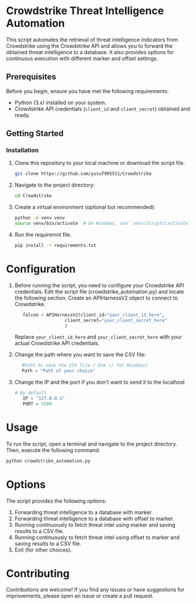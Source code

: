 # Crowdstrike Threat Intelligence Automation

This script automates the retrieval of threat intelligence indicators from Crowdstrike using the Crowdstrike API and allows you to forward the obtained threat intelligence to a database. It also provides options for continuous execution with different marker and offset settings.

## Prerequisites

Before you begin, ensure you have met the following requirements:

- Python (3.x) installed on your system.
- Crowdstrike API credentials (`client_id` and `client_secret`) obtained and ready.

## Getting Started

### Installation

1. Clone this repository to your local machine or download the script file.
   ```bash
   git clone https://github.com/yusuf995511/Crowdstrike
   ```
2. Navigate to the project directory:
   ```bash
   cd Crowdstrike
   ```
   
3. Create a virtual environment (optional but recommended):
   ```bash
   python -m venv venv
   source venv/bin/activate  # On Windows, use `venv\Scripts\activate`
   ```

4. Run the requiremnt file.
   ```bash
   pip install -r requirements.txt
   ```

# Configuration
1. Before running the script, you need to configure your Crowdstrike API credentials. Edit the script file (crowdstrike_automation.py) and locate the following section:
   Create an APIHarnessV2 object to connect to Crowdstrike.
   ```python
      falcon = APIHarnessV2(client_id="your_client_id_here",
                      client_secret="your_client_secret_here"
                      )
   ```
   Replace `your_client_id_here` and `your_client_secret_here` with your actual Crowdstrike API credentials.

 2. Change the path where you want to save the CSV file:
   ```python
         #Path to save the CSV file ( Use // for Windows)
         Path = "Path of your choice"
   ```
3. Change the IP and the port if you don't want to send it to the localhost
   ```python
   # By default
      IP = "127.0.0.1"
      PORT = 5500
   ```

# Usage
To run the script, open a terminal and navigate to the project directory. Then, execute the following command:
   ```python
   python crowdstrike_automation.py
   ```

# Options
The script provides the following options:
1. Forwarding threat intelligence to a database with marker.
2. Forwarding threat intelligence to a database with offset to marker.
3. Running continuously to fetch threat intel using marker and saving results to a CSV file.
4. Running continuously to fetch threat intel using offset to marker and saving results to a CSV file.
5. Exit (for other choices).

# Contributing
Contributions are welcome! If you find any issues or have suggestions for improvements, please open an issue or create a pull request.

